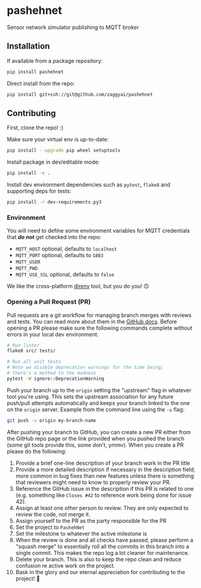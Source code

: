 # pashehnet
Sensor network simulator publishing to MQTT broker

## Installation

If available from a package repository:
```bash
pip install pashehnet
```

Direct install from the repo:
```bash
pip install git+ssh://git@github.com/zaggyai/pashehnet
```

## Contributing

First, clone the repo!  :)

Make sure your virtual env is up-to-date:
```bash
pip install --upgrade pip wheel setuptools
```

Install package in dev/editable mode:
```bash
pip install -e .
```

Install dev environment dependencies such as `pytest`, `flake8` and supporting deps for tests:
```bash
pip install -r dev-requirements.py3
```

### Environment

You will need to define some environment variables for MQTT credentials that **_do not_** get checked into the repo:

- `MQTT_HOST` optional, defaults to `localhost`
- `MQTT_PORT` optional, defaults to `1883`
- `MQTT_USER`
- `MQTT_PWD`
- `MQTT_USE_SSL` optional, defaults to `false`

We like the cross-platform [direnv](https://direnv.net/) tool, but you do you!  :upside_down_face:

### Opening a Pull Request (PR)

Pull requests are a git workflow for managing branch merges with reviews and tests.  You can read more about them in the [GitHub docs](https://docs.github.com/en/pull-requests/collaborating-with-pull-requests/proposing-changes-to-your-work-with-pull-requests/creating-a-pull-request).  Before opening a PR please make sure the following commands complete without errors in your local dev environment:

```bash
# Run linter
flake8 src/ tests/

# Run all unit tests
# Note we disable deprecation warnings for the time being;
# there's a method to the madness
pytest -W ignore::DeprecationWarning
```

Push your branch up to the `origin` setting the "upstream" flag in whatever tool you're using.  This sets the upstream association for any future push/pull attempts automatically and keeps your branch linked to the one on the `origin` server.  Example from the command line using the `-u` flag:

```bash
git push -u origin my-branch-name
```

After pushing your branch to GitHub, you can create a new PR either from the GitHub repo page or the link provided when you pushed the branch (some git tools provide this, some don't, ymmv).  When you create a PR please do the following:

1. Provide a brief one-line description of your branch work in the PR title
2. Provide a more detailed description if necessary in the description field; more common in bug fixes than new features unless there is something that reviewers might need to know to properly review your PR.  
3. Reference the GitHub issue in the description if this PR is related to one (e.g. something like `Closes #42` to reference work being done for issue 42).
4. Assign at least one other person to review.  They are only expected to review the code, not merge it.
5. Assign yourself to the PR as the party responsible for the PR
6. Set the project to `PashehNet`
7. Set the milestone to whatever the active milestone is
8. When the review is done and all checks have passed, please perform a "squash merge" to essentially roll all the commits in this branch into a single commit.  This makes the repo log a lot cleaner for maintenance.
9. Delete your branch.  This is also to keep the repo clean and reduce confusion re active work on the project.
10. Bask in the glory and our eternal appreciation for contributing to the project! 🙏
